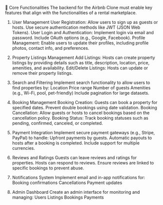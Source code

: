 🔑 Core Functionalities
The backend for the Airbnb Clone must enable key features that align with the functionalities of a rental marketplace.

1. User Management
   User Registration:
   Allow users to sign up as guests or hosts.
   Use secure authentication methods like JWT (JSON Web Tokens).
   User Login and Authentication:
   Implement login via email and password.
   Include OAuth options (e.g., Google, Facebook).
   Profile Management:
   Enable users to update their profiles, including profile photos, contact info, and preferences.

2. Property Listings Management
   Add Listings:
   Hosts can create property listings by providing details such as title, description, location, price, amenities, and availability.
   Edit/Delete Listings:
   Hosts can update or remove their property listings.

3. Search and Filtering
   Implement search functionality to allow users to find properties by:
   Location
   Price range
   Number of guests
   Amenities (e.g., Wi-Fi, pool, pet-friendly)
   Include pagination for large datasets.

4. Booking Management
   Booking Creation:
   Guests can book a property for specified dates.
   Prevent double bookings using date validation.
   Booking Cancellation:
   Allow guests or hosts to cancel bookings based on the cancellation policy.
   Booking Status:
   Track booking statuses such as pending, confirmed, canceled, or completed.

5. Payment Integration
   Implement secure payment gateways (e.g., Stripe, PayPal) to handle:
   Upfront payments by guests.
   Automatic payouts to hosts after a booking is completed.
   Include support for multiple currencies.

6. Reviews and Ratings
   Guests can leave reviews and ratings for properties.
   Hosts can respond to reviews.
   Ensure reviews are linked to specific bookings to prevent abuse.

7. Notifications System
   Implement email and in-app notifications for:
   Booking confirmations
   Cancellations
   Payment updates

8. Admin Dashboard
   Create an admin interface for monitoring and managing:
   Users
   Listings
   Bookings
   Payments
